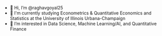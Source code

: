 - 👋 Hi, I’m @raghavgoyal25
- 🧐 I'm currently studying Econometrics & Quantitative Economics and Statistics at the University of Illinois Urbana-Champaign
- 👀 I’m interested in Data Science, Machine Learning/AI, and Quantitative Finance

